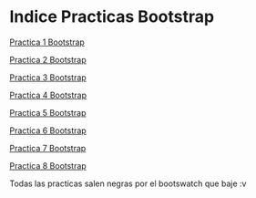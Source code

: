 <h1>Indice Practicas Bootstrap</h1>

<a href="https://marucho.github.io/WEB/Practica1">Practica 1 Bootstrap</a>

<a href="https://marucho.github.io/WEB/Practica2">Practica 2 Bootstrap</a>

<a href="https://marucho.github.io/WEB/Practica3">Practica 3 Bootstrap</a>

<a href="https://marucho.github.io/WEB/Practica4">Practica 4 Bootstrap</a>

<a href="https://marucho.github.io/WEB/Practica5">Practica 5 Bootstrap</a>

<a href="https://marucho.github.io/WEB/Practica6">Practica 6 Bootstrap</a>

<a href="https://marucho.github.io/WEB/Practica7">Practica 7 Bootstrap</a>

<a href="https://marucho.github.io/WEB/Practica8">Practica 8 Bootstrap</a>


Todas las practicas salen negras por el bootswatch que baje :v
